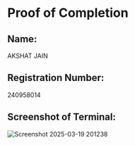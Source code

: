 # Proof of Completion

## Name:
AKSHAT JAIN

## Registration Number:
240958014

## Screenshot of Terminal:
![Screenshot 2025-03-19 201238](https://github.com/user-attachments/assets/a2d33398-57de-42ff-93d4-0bf0e90f4863)

